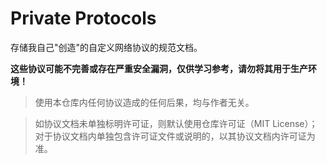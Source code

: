 # Private Protocols

存储我自己"创造"的自定义网络协议的规范文档。

**这些协议可能不完善或存在严重安全漏洞，仅供学习参考，请勿将其用于生产环境！**

> 使用本仓库内任何协议造成的任何后果，均与作者无关。

> 如协议文档未单独标明许可证，则默认使用仓库许可证（MIT License）；
> 对于协议文档内单独包含许可证文件或说明的，以其协议文档内许可证为准。
